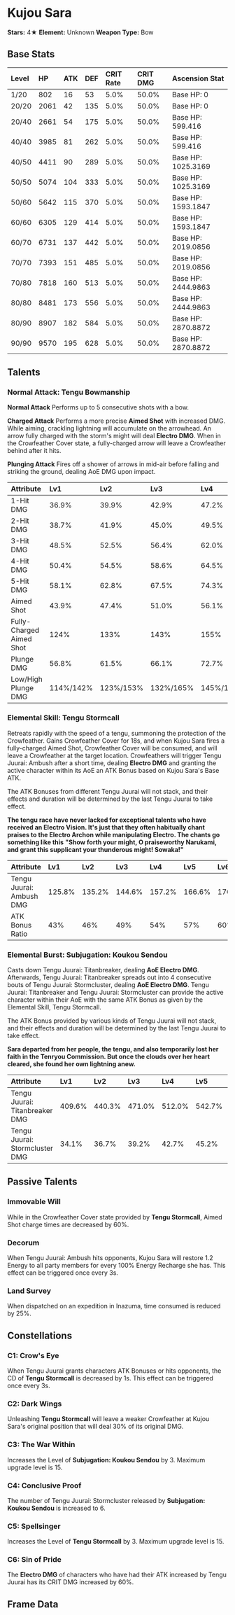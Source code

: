 # Kujou Sara

**Stars:** 4★
**Element:** Unknown
**Weapon Type:** Bow

## Base Stats

| Level | HP | ATK | DEF | CRIT Rate | CRIT DMG | Ascension Stat |
| :--- | :--- | :--- | :--- | :--- | :--- | :--- |
| 1/20 | 802 | 16 | 53 | 5.0% | 50.0% | Base HP: 0 |
| 20/20 | 2061 | 42 | 135 | 5.0% | 50.0% | Base HP: 0 |
| 20/40 | 2661 | 54 | 175 | 5.0% | 50.0% | Base HP: 599.416 |
| 40/40 | 3985 | 81 | 262 | 5.0% | 50.0% | Base HP: 599.416 |
| 40/50 | 4411 | 90 | 289 | 5.0% | 50.0% | Base HP: 1025.3169 |
| 50/50 | 5074 | 104 | 333 | 5.0% | 50.0% | Base HP: 1025.3169 |
| 50/60 | 5642 | 115 | 370 | 5.0% | 50.0% | Base HP: 1593.1847 |
| 60/60 | 6305 | 129 | 414 | 5.0% | 50.0% | Base HP: 1593.1847 |
| 60/70 | 6731 | 137 | 442 | 5.0% | 50.0% | Base HP: 2019.0856 |
| 70/70 | 7393 | 151 | 485 | 5.0% | 50.0% | Base HP: 2019.0856 |
| 70/80 | 7818 | 160 | 513 | 5.0% | 50.0% | Base HP: 2444.9863 |
| 80/80 | 8481 | 173 | 556 | 5.0% | 50.0% | Base HP: 2444.9863 |
| 80/90 | 8907 | 182 | 584 | 5.0% | 50.0% | Base HP: 2870.8872 |
| 90/90 | 9570 | 195 | 628 | 5.0% | 50.0% | Base HP: 2870.8872 |

## Talents

### Normal Attack: Tengu Bowmanship

**Normal Attack**
Performs up to 5 consecutive shots with a bow.

**Charged Attack**
Performs a more precise **Aimed Shot** with increased DMG.
While aiming, crackling lightning will accumulate on the arrowhead. An arrow fully charged with the storm's might will deal **Electro DMG**.
When in the Crowfeather Cover state, a fully-charged arrow will leave a Crowfeather behind after it hits.

**Plunging Attack**
Fires off a shower of arrows in mid-air before falling and striking the ground, dealing AoE DMG upon impact.

| Attribute | Lv1 | Lv2 | Lv3 | Lv4 | Lv5 | Lv6 | Lv7 | Lv8 | Lv9 | Lv10 | Lv11 | Lv12 | Lv13 | Lv14 | Lv15 |
| :--- | :--- | :--- | :--- | :--- | :--- | :--- | :--- | :--- | :--- | :--- | :--- | :--- | :--- | :--- | :--- |
| 1-Hit DMG | 36.9% | 39.9% | 42.9% | 47.2% | 50.2% | 53.6% | 58.3% | 63.1% | 67.8% | 72.9% | 78.1% |
| 2-Hit DMG | 38.7% | 41.9% | 45.0% | 49.5% | 52.7% | 56.3% | 61.2% | 66.2% | 71.1% | 76.5% | 81.9% |
| 3-Hit DMG | 48.5% | 52.5% | 56.4% | 62.0% | 66.0% | 70.5% | 76.7% | 82.9% | 89.1% | 95.9% | 102.6% |
| 4-Hit DMG | 50.4% | 54.5% | 58.6% | 64.5% | 68.6% | 73.3% | 79.7% | 86.1% | 92.6% | 99.6% | 106.7% |
| 5-Hit DMG | 58.1% | 62.8% | 67.5% | 74.3% | 79.0% | 84.4% | 91.8% | 99.2% | 106.7% | 114.8% | 122.9% |
| Aimed Shot | 43.9% | 47.4% | 51.0% | 56.1% | 59.7% | 63.8% | 69.4% | 75.0% | 80.6% | 86.7% | 92.8% |
| Fully-Charged Aimed Shot | 124% | 133% | 143% | 155% | 164% | 174% | 186% | 198% | 211% | 223% | 236% |
| Plunge DMG | 56.8% | 61.5% | 66.1% | 72.7% | 77.3% | 82.6% | 89.9% | 97.1% | 104.4% | 112.3% | 120.3% |
| Low/High Plunge DMG | 114%/142% | 123%/153% | 132%/165% | 145%/182% | 155%/193% | 165%/206% | 180%/224% | 194%/243% | 209%/261% | 225%/281% | 240%/300% |

### Elemental Skill: Tengu Stormcall

Retreats rapidly with the speed of a tengu, summoning the protection of the Crowfeather.
Gains Crowfeather Cover for 18s, and when Kujou Sara fires a fully-charged Aimed Shot, Crowfeather Cover will be consumed, and will leave a Crowfeather at the target location.
Crowfeathers will trigger Tengu Juurai: Ambush after a short time, dealing **Electro DMG** and granting the active character within its AoE an ATK Bonus based on Kujou Sara's Base ATK.

The ATK Bonuses from different Tengu Juurai will not stack, and their effects and duration will be determined by the last Tengu Juurai to take effect.

**The tengu race have never lacked for exceptional talents who have received an Electro Vision. It's just that they often habitually chant praises to the Electro Archon while manipulating Electro. The chants go something like this**
**"Show forth your might, O praiseworthy Narukami, and grant this supplicant your thunderous might! Sowaka!"**

| Attribute | Lv1 | Lv2 | Lv3 | Lv4 | Lv5 | Lv6 | Lv7 | Lv8 | Lv9 | Lv10 | Lv11 | Lv12 | Lv13 | Lv14 | Lv15 |
| :--- | :--- | :--- | :--- | :--- | :--- | :--- | :--- | :--- | :--- | :--- | :--- | :--- | :--- | :--- | :--- |
| Tengu Juurai: Ambush DMG | 125.8% | 135.2% | 144.6% | 157.2% | 166.6% | 176.1% | 188.6% | 201.2% | 213.8% | 226.4% | 238.9% | 251.5% | 267.2% |
| ATK Bonus Ratio | 43% | 46% | 49% | 54% | 57% | 60% | 64% | 69% | 73% | 77% | 82% | 86% | 91% |

### Elemental Burst: Subjugation: Koukou Sendou

Casts down Tengu Juurai: Titanbreaker, dealing **AoE Electro DMG**. Afterwards, Tengu Juurai: Titanbreaker spreads out into 4 consecutive bouts of Tengu Juurai: Stormcluster, dealing **AoE Electro DMG**.
Tengu Juurai: Titanbreaker and Tengu Juurai: Stormcluster can provide the active character within their AoE with the same ATK Bonus as given by the Elemental Skill, Tengu Stormcall.

The ATK Bonus provided by various kinds of Tengu Juurai will not stack, and their effects and duration will be determined by the last Tengu Juurai to take effect.

**Sara departed from her people, the tengu, and also temporarily lost her faith in the Tenryou Commission. But once the clouds over her heart cleared, she found her own lightning anew.**

| Attribute | Lv1 | Lv2 | Lv3 | Lv4 | Lv5 | Lv6 | Lv7 | Lv8 | Lv9 | Lv10 | Lv11 | Lv12 | Lv13 | Lv14 | Lv15 |
| :--- | :--- | :--- | :--- | :--- | :--- | :--- | :--- | :--- | :--- | :--- | :--- | :--- | :--- | :--- | :--- |
| Tengu Juurai: Titanbreaker DMG | 409.6% | 440.3% | 471.0% | 512.0% | 542.7% | 573.4% | 614.4% | 655.4% | 696.3% | 737.3% | 778.2% | 819.2% | 870.4% |
| Tengu Juurai: Stormcluster DMG | 34.1% | 36.7% | 39.2% | 42.7% | 45.2% | 47.8% | 51.2% | 54.6% | 58.0% | 61.4% | 64.8% | 68.2% | 72.5% |

## Passive Talents

### Immovable Will

While in the Crowfeather Cover state provided by **Tengu Stormcall**, Aimed Shot charge times are decreased by 60%.

### Decorum

When Tengu Juurai: Ambush hits opponents, Kujou Sara will restore 1.2 Energy to all party members for every 100% Energy Recharge she has. This effect can be triggered once every 3s.

### Land Survey

When dispatched on an expedition in Inazuma, time consumed is reduced by 25%.

## Constellations

### C1: Crow's Eye

When Tengu Juurai grants characters ATK Bonuses or hits opponents, the CD of **Tengu Stormcall** is decreased by 1s.
This effect can be triggered once every 3s.

### C2: Dark Wings

Unleashing **Tengu Stormcall** will leave a weaker Crowfeather at Kujou Sara's original position that will deal 30% of its original DMG.

### C3: The War Within

Increases the Level of **Subjugation: Koukou Sendou** by 3.
Maximum upgrade level is 15.

### C4: Conclusive Proof

The number of Tengu Juurai: Stormcluster released by **Subjugation: Koukou Sendou** is increased to 6.

### C5: Spellsinger

Increases the Level of **Tengu Stormcall** by 3.
Maximum upgrade level is 15.

### C6: Sin of Pride

The **Electro DMG** of characters who have had their ATK increased by Tengu Juurai has its CRIT DMG increased by 60%.

## Frame Data

